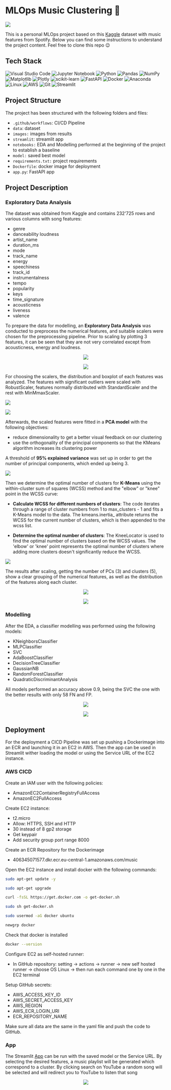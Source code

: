 # MLOps Music Clustering 🎸

<p>
    <img src="/images/cassette.jpg"/>
    </p>

This is a personal MLOps project based on this [Kaggle](https://www.kaggle.com/datasets/zaheenhamidani/ultimate-spotify-tracks-db) dataset with music features from Spotify. Below you can find some instructions to understand the project content. Feel free to clone this repo 😉


## Tech Stack

![Visual Studio Code](https://img.shields.io/badge/Visual%20Studio%20Code-0078d7.svg?style=for-the-badge&logo=visual-studio-code&logoColor=white)
![Jupyter Notebook](https://img.shields.io/badge/jupyter-%23FA0F00.svg?style=for-the-badge&logo=jupyter&logoColor=white)
![Python](https://img.shields.io/badge/python-3670A0?style=for-the-badge&logo=python&logoColor=ffdd54)
![Pandas](https://img.shields.io/badge/pandas-%23150458.svg?style=for-the-badge&logo=pandas&logoColor=white)
![NumPy](https://img.shields.io/badge/numpy-%23013243.svg?style=for-the-badge&logo=numpy&logoColor=white)
![Matplotlib](https://img.shields.io/badge/Matplotlib-%23d9ead3.svg?style=for-the-badge&logo=Matplotlib&logoColor=black)
![Plotly](https://img.shields.io/badge/Plotly-%233F4F75.svg?style=for-the-badge&logo=plotly&logoColor=white)
![scikit-learn](https://img.shields.io/badge/scikit--learn-%23F7931E.svg?style=for-the-badge&logo=scikit-learn&logoColor=white)
![FastAPI](https://img.shields.io/badge/FastAPI-005571?style=for-the-badge&logo=fastapi)
![Docker](https://img.shields.io/badge/docker-%230db7ed.svg?style=for-the-badge&logo=docker&logoColor=white)
![Anaconda](https://img.shields.io/badge/Anaconda-%2344A833.svg?style=for-the-badge&logo=anaconda&logoColor=white)
![Linux](https://img.shields.io/badge/Linux-FCC624?style=for-the-badge&logo=linux&logoColor=white)
![AWS](https://img.shields.io/badge/AWS-%23FF9900.svg?style=for-the-badge&logo=amazon-aws&logoColor=white)
![Git](https://img.shields.io/badge/git-%23F05033.svg?style=for-the-badge&logo=git&logoColor=white)
![Streamlit](https://img.shields.io/badge/Streamlit-FF4B4B?style=for-the-badge&logo=Streamlit&logoColor=white)


## Project Structure

The project has been structured with the following folders and files:

- `.github/workflows`: CI/CD Pipeline
- `data`: dataset 
- `images:` images from results
- `streamlit`: streamlit app
- `notebooks:` EDA and Modelling performed at the beginning of the project to establish a baseline
- `model:` saved best model
- `requirements.txt:` project requirements
- `Dockerfile`: docker image for deployment
- `app.py`: FastAPI app

## Project Description

### Exploratory Data Analysis

The dataset was obtained from Kaggle and contains 232'725 rows and various columns with song features: 

- genre
- danceability
  loudness      
- artist_name
- duration_ms
- mode   
- track_name
- energy
- speechiness
- track_id
- instrumentalness
- tempo
- popularity
- keys
- time_signature
- acousticness
- liveness
- valence
 			 			
To prepare the data for modelling, an **Exploratory Data Analysis** was conducted to preprocess the numerical features, and suitable scalers were chosen for the preprocessing pipeline. Prior to scaling by plotting 3 features, it can be seen that they are not very correlated except from acousticness, energy and loudness. 

<p align="center">
    <img src="/images/scatter_non_scaled.png"/>
    </p>

<p align="center">
    <img src="/images/correlation.png"/>
    </p>

For choosing the scalers, the distribution and boxplot of each features was analyzed. The features with significant outliers were scaled with RobustScaler, features normally distributed with StandardScaler and the rest with MinMmaxScaler. 

<p>
    <img src="/images/popularity.png"/>
    </p>
<p>
    <img src="/images/acousticness.png"/>
    </p>

Afterwards, the scaled features were fitted in a **PCA model** with the following objectives: 

- reduce dimensionality to get a better visual feedback on our clustering
- use the orthogonality of the principal components so that the KMeans algorithm increases its clustering power

A threshold of **95% explained variance** was set up in order to get the number of principal components, which ended up being 3.

<p>
    <img src="/images/PCAs.png"/>
    </p>

Then we determine the optimal number of clusters for **K-Means** using the within-cluster sum of squares (WCSS) method and the "elbow" or "knee" point in the WCSS curve:

- **Calculate WCSS for different numbers of clusters**: The code iterates through a range of cluster numbers from 1 to max_clusters - 1 and fits a K-Means model to the data. The kmeans.inertia_ attribute returns the WCSS for the current number of clusters, which is then appended to the wcss list.

- **Determine the optimal number of clusters**: The KneeLocator is used to find the optimal number of clusters based on the WCSS values. The 'elbow' or 'knee' point represents the optimal number of clusters where adding more clusters doesn't significantly reduce the WCSS.

<p>
    <img src="/images/elbow.png"/>
    </p>

The results after scaling, getting the number of PCs (3) and clusters (5), show a clear grouping of the numerical features, as well as the distribution of the features along each cluster.

<p align="center">
    <img src="/images/scatter_scaled.png"/>
    </p>

<p align="center">
    <img src="/images/radar.png"/>
    </p>

### Modelling

After the EDA, a classifier modelling was performed using the following models:

- KNeighborsClassifier
- MLPClassifier
- SVC
- AdaBoostClassifier
- DecisionTreeClassifier
- GaussianNB
- RandomForestClassifier
- QuadraticDiscriminantAnalysis

All models performed an accuracy above 0.9, being the SVC the one with the better results with only 58 FN and FP.

<p align="center">
    <img src="/images/confusion_matrix.png"/>
    </p>

<p align="center">
    <img src="/images/f1_precission_recall.png"/>
    </p>
    
## Deployment

For the deployment a CICD Pipeline was set up pushing a Dockerimage into an ECR and launching it in an EC2 in AWS. Then the app can be used in Streamlit wither loading the model or using the Service URL of the EC2 instance.

### AWS CICD

Create an IAM user with the following policies:

- AmazonEC2ContainerRegistryFullAccess
- AmazonEC2FullAccess

Create EC2 instance:

- t2.micro
- Allow: HTTPS, SSH and HTTP
- 30 instead of 8 gp2 storage
- Get keypair
- Add security group port range 8000

Create an ECR Repository for the Dockerimage
- 406345071577.dkr.ecr.eu-central-1.amazonaws.com/music

Open the EC2 instance and install docker with the following commands:

```bash
sudo apt-get update -y

sudo apt-get upgrade

curl -fsSL https://get.docker.com -o get-docker.sh

sudo sh get-docker.sh

sudo usermod -aG docker ubuntu

newgrp docker
```

Check that docker is installed
```bash
docker --version
```
Configure EC2 as self-hosted runner:

- In GitHub repository: setting -> actions -> runner -> new self hosted runner -> choose OS Linux -> then run each command one by one in the EC2 terminal

Setup GitHub secrets:

- AWS_ACCESS_KEY_ID
- AWS_SECRET_ACCESS_KEY
- AWS_REGION
- AWS_ECR_LOGIN_URI 
- ECR_REPOSITORY_NAME 

Make sure all data are the same in the yaml file and push the code to GitHub.

### App

The Streamlit [App](https://music-clustering-playlist.streamlit.app/) can be run with the saved model or the Service URL. By selecting the desired features, a music playlist will be generated which correspond to a cluster. By clicking search on YouTube a random song will be selected and will redirect you to YouTube to listen that song

<p align="center">
    <img src="/images/streamlit.png"/>
    </p>

